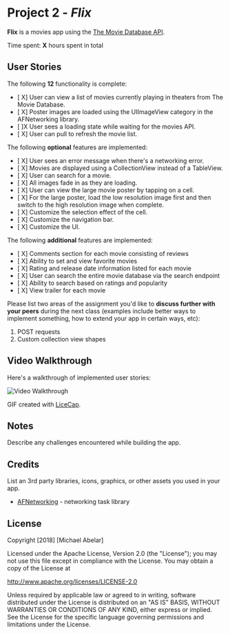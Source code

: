 # Project 2 - *Flix*

**Flix** is a movies app using the [The Movie Database API](http://docs.themoviedb.apiary.io/#).

Time spent: **X** hours spent in total

## User Stories

The following **12** functionality is complete:

- [ X] User can view a list of movies currently playing in theaters from The Movie Database.
- [ X] Poster images are loaded using the UIImageView category in the AFNetworking library.
- [ ]X User sees a loading state while waiting for the movies API.
- [ X] User can pull to refresh the movie list.

The following **optional** features are implemented:

- [ X] User sees an error message when there's a networking error.
- [ X] Movies are displayed using a CollectionView instead of a TableView.
- [ X] User can search for a movie.
- [ X] All images fade in as they are loading.
- [ X] User can view the large movie poster by tapping on a cell.
- [ X] For the large poster, load the low resolution image first and then switch to the high resolution image when complete.
- [ X] Customize the selection effect of the cell.
- [ X] Customize the navigation bar.
- [ X] Customize the UI.

The following **additional** features are implemented:

- [ X] Comments section for each movie consisting of reviews
- [ X] Ability to set and view favorite movies
- [ X] Rating and release date information listed for each movie
- [ X] User can search the entire movie database via the search endpoint
- [ X] Ability to search based on ratings and popularity
- [ X] View trailer for each movie

Please list two areas of the assignment you'd like to **discuss further with your peers** during the next class (examples include better ways to implement something, how to extend your app in certain ways, etc):

1. POST requests
2. Custom collection view shapes

## Video Walkthrough

Here's a walkthrough of implemented user stories:

<img src='https://i.imgur.com/4ZxI6Nu.gif' title='Video Walkthrough' width='' alt='Video Walkthrough' />

GIF created with [LiceCap](http://www.cockos.com/licecap/).

## Notes

Describe any challenges encountered while building the app.

## Credits

List an 3rd party libraries, icons, graphics, or other assets you used in your app.

- [AFNetworking](https://github.com/AFNetworking/AFNetworking) - networking task library

## License

Copyright [2018] [Michael Abelar]

Licensed under the Apache License, Version 2.0 (the "License");
you may not use this file except in compliance with the License.
You may obtain a copy of the License at

http://www.apache.org/licenses/LICENSE-2.0

Unless required by applicable law or agreed to in writing, software
distributed under the License is distributed on an "AS IS" BASIS,
WITHOUT WARRANTIES OR CONDITIONS OF ANY KIND, either express or implied.
See the License for the specific language governing permissions and
limitations under the License.
